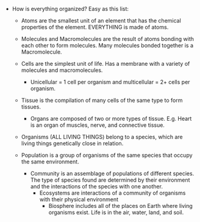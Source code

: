 - How is everything organized? Easy as this list:
	- Atoms are the smallest unit of an element that has the chemical properties of the element. EVERYTHING is made of atoms.
   
	- Molecules and Macromolecules are the result of atoms bonding with each other to form molecules. Many molecules bonded together is a Macromolecule.
   
	- Cells are the simplest unit of life. Has a membrane with a variety of molecules and macromolecules.
		- Unicellular = 1 cell per organism and multicellular = 2+ cells per organism.
    
	- Tissue is the compilation of many cells of the same type to form tissues. 
		- Organs are composed of two or more types of tissue. E.g. Heart is an organ of muscles, nerve, and connective tissue.
  
	- Organisms (ALL LIVING THINGS) belong to a species, which are living things genetically close in relation.
   
	- Population is a group of organisms of the same species that occupy the same environment.
		- Community is an assemblage of populations of different species. The type of species found are determined by their environment and the interactions of the species with one another.
			- Ecosystems are interactions of a community of organisms with their physical environment
				- Biosphere includes all of the places on Earth where living organisms exist. Life is in the air, water, land, and soil.
